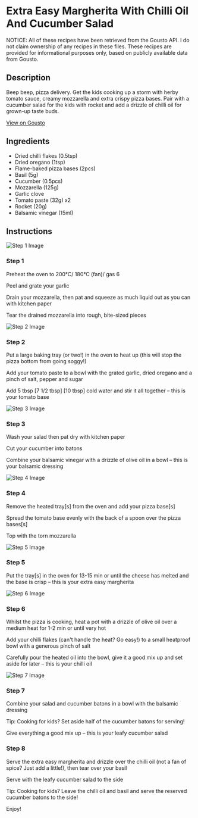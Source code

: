 # Extra Easy Margherita With Chilli Oil And Cucumber Salad

NOTICE: All of these recipes have been retrieved from the Gousto API. I do not claim ownership of any recipes in these files. These recipes are provided for informational purposes only, based on publicly available data from Gousto.

## Description

Beep beep, pizza delivery. Get the kids cooking up a storm with herby tomato sauce, creamy mozzarella and extra crispy pizza bases. Pair with a cucumber salad for the kids with rocket and add a drizzle of chilli oil for grown-up taste buds.


[View on Gousto](https://www.gousto.co.uk/recipes/cookbook/pizza-girls-margherita-with-chilli-oil-and-leafy-cucumber-salad)

## Ingredients

- Dried chilli flakes (0.5tsp)
- Dried oregano (1tsp)
- Flame-baked pizza bases (2pcs)
- Basil (5g)
- Cucumber (0.5pcs)
- Mozzarella (125g)
- Garlic clove
- Tomato paste (32g) x2
- Rocket (20g)
- Balsamic vinegar (15ml)

## Instructions

![Step 1 Image](https://production-media.gousto.co.uk/cms/recipe-step-image/Step-1-1708529235689-x200.jpg)

### Step 1

Preheat the oven to 200°C/ 180°C (fan)/ gas 6

Peel and grate your garlic

Drain your mozzarella, then pat and squeeze as much liquid out as you can with kitchen paper

Tear the drained mozzarella into rough, bite-sized pieces

![Step 2 Image](https://production-media.gousto.co.uk/cms/recipe-step-image/Step-2-1708529239722-x200.jpg)

### Step 2

Put a large baking tray (or two!) in the oven to heat up (this will stop the pizza bottom from going soggy!)

Add your tomato paste to a bowl with the grated garlic, dried oregano and a pinch of salt, pepper and sugar

Add 5 tbsp <span class="text-purple">[7 1/2 tbsp]</span> <span class="text-danger">[10 tbsp]</span> cold water and stir it all together – this is your tomato base

![Step 3 Image](https://production-media.gousto.co.uk/cms/recipe-step-image/Step-3-1708529244468-x200.jpg)

### Step 3

Wash your salad then pat dry with kitchen paper

Cut your cucumber into batons

Combine your balsamic vinegar with a drizzle of olive oil in a bowl – this is your balsamic dressing

![Step 4 Image](https://production-media.gousto.co.uk/cms/recipe-step-image/Step-4-1708529249941-x200.jpg)

### Step 4

Remove the heated tray[s] from the oven and add your pizza base[s]

Spread the tomato base evenly with the back of a spoon over the pizza bases[s]

Top with the torn mozzarella

![Step 5 Image](https://production-media.gousto.co.uk/cms/recipe-step-image/Step-5-1708529255070-x200.jpg)

### Step 5

Put the tray[s] in the oven for 13-15 min or until the cheese has melted and the base is crisp – this is your extra easy margherita

![Step 6 Image](https://production-media.gousto.co.uk/cms/recipe-step-image/Step-6-1708529262706-x200.jpg)

### Step 6

Whilst the pizza is cooking, heat a pot with a drizzle of olive oil over a medium heat for 1-2 min or until very hot

Add your chilli flakes (can't handle the heat? Go easy!) to a small heatproof bowl with a generous pinch of salt

Carefully pour the heated oil into the bowl, give it a good mix up and set aside for later – this is your chilli oil

![Step 7 Image](https://production-media.gousto.co.uk/cms/recipe-step-image/Step-7-1708529267901-x200.jpg)

### Step 7

Combine your salad and cucumber batons in a bowl with the balsamic dressing

<span class="text-danger">Tip: Cooking for kids? Set aside half of the cucumber batons for serving!</span>

Give everything a good mix up – this is your leafy cucumber salad

### Step 8

Serve the extra easy margherita and drizzle over the chilli oil (not a fan of spice? Just add a little!), then tear over your basil

Serve with the leafy cucumber salad to the side

<span class="text-danger">Tip: Cooking for kids? Leave the chilli oil and basil and serve the reserved cucumber batons to the side!</span>

Enjoy!

